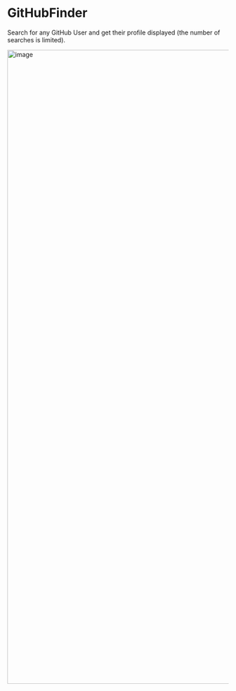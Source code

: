 # GitHubFinder

Search for any GitHub User and get their profile displayed (the number of searches is limited).

<img width="1440" alt="image" src="https://github.com/Ricardo-Straub/GitHubFinder/assets/108030615/68f52516-0e3a-4c77-97f0-4e110133f600">
